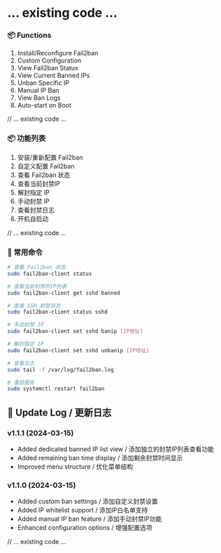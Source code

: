 # ... existing code ...

### 📦 Functions
1. Install/Reconfigure Fail2ban
2. Custom Configuration
3. View Fail2ban Status
4. View Current Banned IPs
5. Unban Specific IP
6. Manual IP Ban
7. View Ban Logs
8. Auto-start on Boot

// ... existing code ...

### 📦 功能列表
1. 安装/重新配置 Fail2ban
2. 自定义配置 Fail2ban
3. 查看 Fail2ban 状态
4. 查看当前封禁IP
5. 解封指定 IP
6. 手动封禁 IP
7. 查看封禁日志
8. 开机自启动

// ... existing code ...

### 🔧 常用命令
```bash
# 查看 Fail2ban 状态
sudo fail2ban-client status

# 查看当前封禁的IP列表
sudo fail2ban-client get sshd banned

# 查看 SSH 封禁状态
sudo fail2ban-client status sshd

# 手动封禁 IP
sudo fail2ban-client set sshd banip [IP地址]

# 解封指定 IP
sudo fail2ban-client set sshd unbanip [IP地址]

# 查看日志
sudo tail -f /var/log/fail2ban.log

# 重启服务
sudo systemctl restart fail2ban
```

## 🔄 Update Log / 更新日志

### v1.1.1 (2024-03-15)
- Added dedicated banned IP list view / 添加独立的封禁IP列表查看功能
- Added remaining ban time display / 添加剩余封禁时间显示
- Improved menu structure / 优化菜单结构

### v1.1.0 (2024-03-15)
- Added custom ban settings / 添加自定义封禁设置
- Added IP whitelist support / 添加IP白名单支持
- Added manual IP ban feature / 添加手动封禁IP功能
- Enhanced configuration options / 增强配置选项

// ... existing code ...
